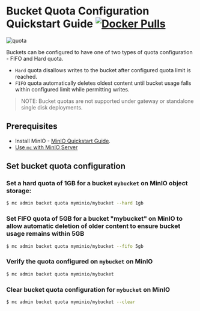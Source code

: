 # Bucket Quota Configuration Quickstart Guide  [![Docker Pulls](https://img.shields.io/docker/pulls/minio/minio.svg?maxAge=604800)](https://hub.docker.com/r/minio/minio/)

![quota](https://raw.githubusercontent.com/minio/minio/master/docs/bucket/quota/bucketquota.png)

Buckets can be configured to have one of two types of quota configuration - FIFO and Hard quota.

- `Hard` quota disallows writes to the bucket after configured quota limit is reached.
- `FIFO` quota automatically deletes oldest content until bucket usage falls within configured limit while permitting writes.

> NOTE: Bucket quotas are not supported under gateway or standalone single disk deployments.

## Prerequisites
- Install MinIO - [MinIO Quickstart Guide](https://docs.min.io/docs/minio-quickstart-guide).
- [Use `mc` with MinIO Server](https://docs.min.io/docs/minio-client-quickstart-guide)

## Set bucket quota configuration

### Set a hard quota of 1GB for a bucket `mybucket` on MinIO object storage:

```sh
$ mc admin bucket quota myminio/mybucket --hard 1gb
```

### Set FIFO quota of 5GB for a bucket "mybucket" on MinIO to allow automatic deletion of older content to ensure bucket usage remains within 5GB

```sh
$ mc admin bucket quota myminio/mybucket --fifo 5gb
```

### Verify the quota configured on `mybucket` on MinIO

```sh
$ mc admin bucket quota myminio/mybucket
```

### Clear bucket quota configuration for `mybucket` on MinIO

```sh
$ mc admin bucket quota myminio/mybucket --clear
```

